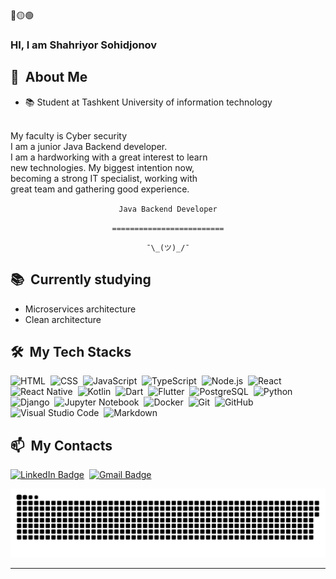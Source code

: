 <div>
🔴🟡🟢

<br>

###  HI, I am Shahriyor Sohidjonov

  ## 🧭 &nbsp;About Me

  - 📚 Student at Tashkent University of information technology
  <br>
    My faculty is Cyber security
  <br>
    I am a junior Java Backend developer.
  <br>
    I am a hardworking with a great interest to learn
  <br>
    new technologies. My biggest intention now,
  <br>
    becoming a strong IT specialist, working with
  <br>
    great team and gathering good experience.

  <br>
  

</div>


<div align="center">

  `Java Backend Developer`
  <br>

  `=========================`
  <br>

  `¯\_(ツ)_/¯`
</div>


<div>

  ## 📚 &nbsp;Currently studying
  
  - Microservices architecture
  - Clean architecture

</div>


<div>

  ## 🛠️ &nbsp;My Tech Stacks

  ![HTML](https://img.shields.io/badge/-HTML-0D1117?style=flat&logo=HTML5)&nbsp;
  ![CSS](https://img.shields.io/badge/-CSS-0D1117?style=flat&logo=CSS3&logoColor=1572B6)&nbsp;
  ![JavaScript](https://img.shields.io/badge/-JavaScript-0D1117?style=flat&logo=javascript)&nbsp;
  ![TypeScript](https://img.shields.io/badge/-TypeScript-0D1117?style=flat&logo=typescript)&nbsp;
  ![Node.js](https://img.shields.io/badge/-Node.js-0D1117?style=flat&logo=node.js)&nbsp;
  ![React](https://img.shields.io/badge/-React-0D1117?style=flat&logo=react)&nbsp;
  ![React Native](https://img.shields.io/badge/-React%20Native-0D1117?style=flat&logo=react)&nbsp;
  ![Kotlin](https://img.shields.io/badge/-Kotlin-0D1117?style=flat&logo=kotlin)&nbsp;
  ![Dart](https://img.shields.io/badge/-Dart-0D1117?style=flat&logo=dart)&nbsp;
  ![Flutter](https://img.shields.io/badge/-Flutter-0D1117?style=flat&logo=flutter)&nbsp;
  ![PostgreSQL](https://img.shields.io/badge/-PostgreSQL-0D1117?style=flat&logo=postgresql)&nbsp;
  ![Python](https://img.shields.io/badge/-Python-0D1117?style=flat&logo=python)&nbsp;
  ![Django](https://img.shields.io/badge/-Django-0D1117?style=flat&logo=django)&nbsp;
  ![Jupyter Notebook](https://img.shields.io/badge/-Jupyter%20Notebook-0D1117?style=flat&logo=jupyter)&nbsp;
  ![Docker](https://img.shields.io/badge/-Docker-0D1117?style=flat&logo=docker)&nbsp;
  ![Git](https://img.shields.io/badge/-Git-0D1117?style=flat&logo=git)&nbsp;
  ![GitHub](https://img.shields.io/badge/-GitHub-0D1117?style=flat&logo=github)&nbsp;
  ![Visual Studio Code](https://img.shields.io/badge/-VS%20Code-0D1117?style=flat&logo=visual-studio-code&logoColor=007ACC)&nbsp;
  ![Markdown](https://img.shields.io/badge/-Markdown-0D1117?style=flat&logo=markdown)

</div>

<div>

  ## 📫 &nbsp;My Contacts
  [![LinkedIn Badge](https://img.shields.io/badge/-Sohidjonov_Shahriyor-blue?style=flat-square&logo=Linkedin&logoColor=white&link=https://www.linkedin.com/in/shahriyor-sohidjonov-14ba1a225/)](https://www.linkedin.com/in/shahriyor-sohidjonov-14ba1a225/)&nbsp;
  [![Gmail Badge](https://img.shields.io/badge/-sohidjonovshahriyor1408@gmail.com-red?style=flat-square&logo=Gmail&logoColor=white)](mailto:sohidjonovshahriyor1408@gmail.com)&nbsp;

</div>


<!-- ![Snake animation](https://github.com/Pepyn0/Pepyn0/blob/output/github-contribution-grid-snake.svg) -->

<div>
  <img src="https://github.com/Pepyn0/Pepyn0/raw/output/github-contribution-grid-snake.svg" alt="snake"></center>
</div>

<!-- ## 📚 &nbsp;My Projects -->


------

